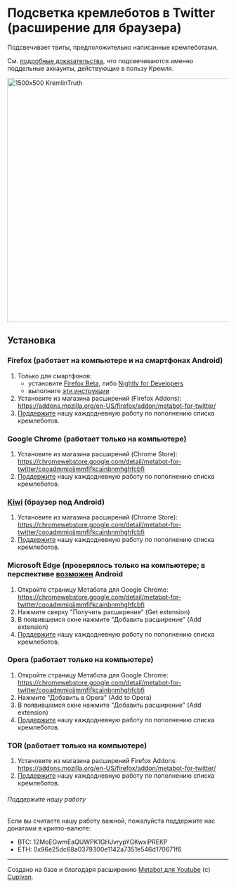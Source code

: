 # Подсветка кремлеботов в Twitter (расширение для браузера)

Подсвечивает твиты, предположительно написанные кремлеботами.

См. [подробные доказательства](https://twitter.com/antibot4navalny/status/1658713744665374722), что подсвечиваются именно поддельные аккаунты, действующие в пользу Кремля.

<img width="556" alt="1500x500 KremlinTruth" src="https://github.com/antibot4navalny/metabot/assets/41168195/27e524d9-3160-4144-89cb-f641e37ca87b">


## Установка

### Firefox (работает на компьютере и на смартфонах Android)
1. Только для смартфонов:
   - установите [Firefox  Beta](https://play.google.com/store/apps/details?id=org.mozilla.firefox_beta),
   либо [Nightly for Developers](https://play.google.com/store/apps/details?id=org.mozilla.fenix)
   - выполните [эти инструкции](https://support.mozilla.org/en-US/kb/extended-add-support)
2. Установите из магазина расширений (Firefox Addons):  
  https://addons.mozilla.org/en-US/firefox/addon/metabot-for-twitter/
3. [Поддержите](#поддержите-нашу-работу) нашу каждодневную работу по пополнению списка кремлеботов.


### Google Chrome (работает только на компьютере)
1. Установите из магазина расширений (Chrome Store):  
  https://chromewebstore.google.com/detail/metabot-for-twitter/cooadmmiojjmmfifkcainbnmhghfcbfi
2. [Поддержите](#поддержите-нашу-работу) нашу каждодневную работу по пополнению списка кремлеботов.


### [Kiwi](https://play.google.com/store/apps/details?id=com.kiwibrowser.browser) (браузер под Android)
1. Установите из магазина расширений (Chrome Store):  
  https://chromewebstore.google.com/detail/metabot-for-twitter/cooadmmiojjmmfifkcainbnmhghfcbfi
2. [Поддержите](#поддержите-нашу-работу) нашу каждодневную работу по пополнению списка кремлеботов.


### Microsoft Edge (проверялось только на компьютере; в перспективе [возможен](https://9to5google.com/2024/01/31/microsoft-edge-android-extensions/) Android

1. Откройте страницу Метабота для Google Chrome:  
  https://chromewebstore.google.com/detail/metabot-for-twitter/cooadmmiojjmmfifkcainbnmhghfcbfi
3. Нажмите сверху "Получить расширение" (Get extension)
4. В появившемся окне нажмите "Добавить расширение" (Add extension)
5. [Поддержите](#поддержите-нашу-работу) нашу каждодневную работу по пополнению списка кремлеботов.


### Opera (работает только на компьютере)
1. Откройте страницу Метабота для Google Chrome:  
  https://chromewebstore.google.com/detail/metabot-for-twitter/cooadmmiojjmmfifkcainbnmhghfcbfi
2. Нажмите "Добавить в Opera" (Add to Opera)
3. В появившемся окне нажмите "Добавить расширение" (Add extension)
4. [Поддержите](#поддержите-нашу-работу) нашу каждодневную работу по пополнению списка кремлеботов.


### TOR (работает только на компьютере)
1. Установите из магазина расширений Firefox Addons:  
  https://addons.mozilla.org/en-US/firefox/addon/metabot-for-twitter/
2. [Поддержите](#поддержите-нашу-работу) нашу каждодневную работу по пополнению списка кремлеботов.


###### Поддержите нашу работу

Если вы считаете нашу работу важной, пожалуйста поддержите нас донатами в крипто-валюте: 
   - BTC: 12MoEGwmEaQUWPK1GHJvrypYGKwxiPREKP
   - ETH: 0x96e25dc68a0379300e1142a7351e546d170671f6

----
Создано на базе и благодаря расширению [Metabot для Youtube](https://github.com/CupIvan/metabot) (c) [CupIvan](https://github.com/CupIvan).
